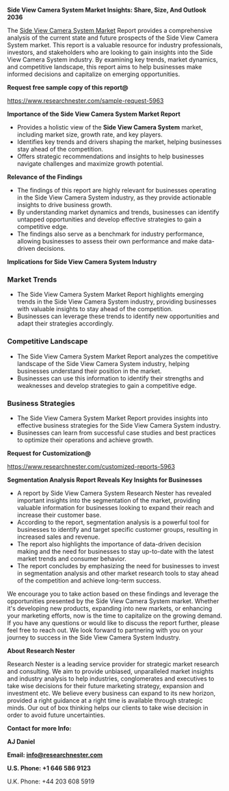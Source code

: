 ﻿<a name="_hlk168570615"></a><a name="_hlk168498031"></a>**Side View Camera System Market Insights: Share, Size, And Outlook 2036**

The [Side View Camera System Market](https://www.researchnester.com/reports/side-view-camera-system-market/5963) Report provides a comprehensive analysis of the current state and future prospects of the Side View Camera System market. This report is a valuable resource for industry professionals, investors, and stakeholders who are looking to gain insights into the Side View Camera System industry. By examining key trends, market dynamics, and competitive landscape, this report aims to help businesses make informed decisions and capitalize on emerging opportunities.

**Request free sample copy of this report@**

<https://www.researchnester.com/sample-request-5963> 

**Importance of the Side View Camera System Market Report**

- Provides a holistic view of the **Side View Camera System** market, including market size, growth rate, and key players.
- Identifies key trends and drivers shaping the market, helping businesses stay ahead of the competition.
- Offers strategic recommendations and insights to help businesses navigate challenges and maximize growth potential.

**Relevance of the Findings**

- The findings of this report are highly relevant for businesses operating in the Side View Camera System industry, as they provide actionable insights to drive business growth.
- By understanding market dynamics and trends, businesses can identify untapped opportunities and develop effective strategies to gain a competitive edge.
- The findings also serve as a benchmark for industry performance, allowing businesses to assess their own performance and make data-driven decisions.

**Implications for Side View Camera System Industry**
### **Market Trends**
- The Side View Camera System Market Report highlights emerging trends in the Side View Camera System industry, providing businesses with valuable insights to stay ahead of the competition.
- Businesses can leverage these trends to identify new opportunities and adapt their strategies accordingly.
### **Competitive Landscape**
- The Side View Camera System Market Report analyzes the competitive landscape of the Side View Camera System industry, helping businesses understand their position in the market.
- Businesses can use this information to identify their strengths and weaknesses and develop strategies to gain a competitive edge.
### **Business Strategies**
- The Side View Camera System Market Report provides insights into effective business strategies for the Side View Camera System industry.
- Businesses can learn from successful case studies and best practices to optimize their operations and achieve growth.

**Request for Customization@**

<https://www.researchnester.com/customized-reports-5963> 

**Segmentation Analysis Report Reveals Key Insights for Businesses**

- A report by Side View Camera System Research Nester has revealed important insights into the segmentation of the market, providing valuable information for businesses looking to expand their reach and increase their customer base.
- According to the report, segmentation analysis is a powerful tool for businesses to identify and target specific customer groups, resulting in increased sales and revenue.
- The report also highlights the importance of data-driven decision making and the need for businesses to stay up-to-date with the latest market trends and consumer behavior.
- The report concludes by emphasizing the need for businesses to invest in segmentation analysis and other market research tools to stay ahead of the competition and achieve long-term success.

We encourage you to take action based on these findings and leverage the opportunities presented by the Side View Camera System market. Whether it's developing new products, expanding into new markets, or enhancing your marketing efforts, now is the time to capitalize on the growing demand. If you have any questions or would like to discuss the report further, please feel free to reach out. We look forward to partnering with you on your journey to success in the Side View Camera System Industry.

**About Research Nester**

Research Nester is a leading service provider for strategic market research and consulting. We aim to provide unbiased, unparalleled market insights and industry analysis to help industries, conglomerates and executives to take wise decisions for their future marketing strategy, expansion and investment etc. We believe every business can expand to its new horizon, provided a right guidance at a right time is available through strategic minds. Our out of box thinking helps our clients to take wise decision in order to avoid future uncertainties.

**Contact for more Info:**

**AJ Daniel**

**Email: info@researchnester.com**

**U.S. Phone: +1 646 586 9123**

U.K. Phone: +44 203 608 5919



